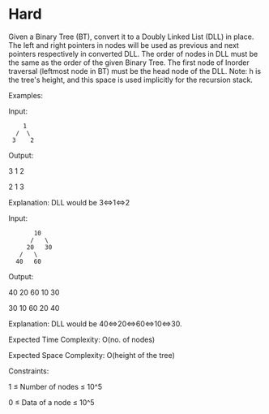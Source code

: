 # Hard

Given a Binary Tree (BT), convert it to a Doubly Linked List (DLL) in place. The left and right pointers in nodes will be used as previous and next pointers respectively in converted DLL. The order of nodes in DLL must be the same as the order of the given Binary Tree. The first node of Inorder traversal (leftmost node in BT) must be the head node of the DLL. Note: h is the tree's height, and this space is used implicitly for the recursion stack.

Examples:

Input:

        1
      /  \
     3    2

Output:

3 1 2 

2 1 3

Explanation: DLL would be 3<=>1<=>2

Input:

           10
          /   \
         20   30
       /   \
      40   60

Output:

40 20 60 10 30 

30 10 60 20 40

Explanation:  DLL would be 40<=>20<=>60<=>10<=>30.

Expected Time Complexity: O(no. of nodes)

Expected Space Complexity: O(height of the tree)

Constraints:

1 ≤ Number of nodes ≤ 10^5

0 ≤ Data of a node ≤ 10^5
